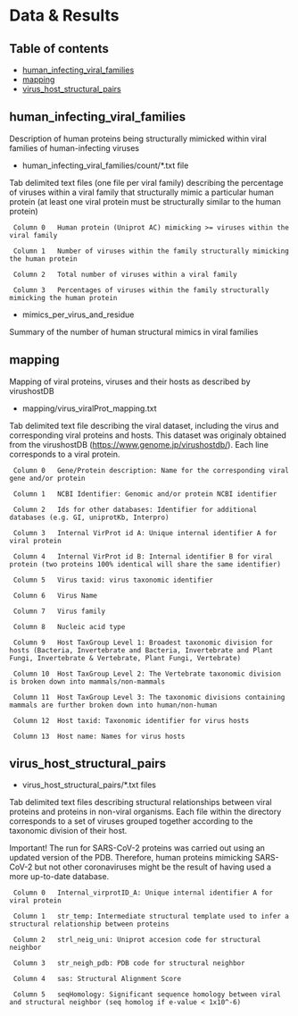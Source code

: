 # Data & Results

## Table of contents
* [human_infecting_viral_families](#human_infecting_viral_families)
* [mapping](#mapping)
* [virus_host_structural_pairs](#virus_host_structural_pairs)


## human_infecting_viral_families

Description of human proteins being structurally mimicked within viral families of human-infecting viruses

* human_infecting_viral_families/count/*.txt file

Tab delimited text files (one file per viral family) describing the percentage of viruses within a viral family that structurally mimic a particular human protein (at least one viral protein must be structurally similar to the human protein)

     Column 0   Human protein (Uniprot AC) mimicking >= viruses within the viral family

     Column 1   Number of viruses within the family structurally mimicking the human protein

     Column 2   Total number of viruses within a viral family

     Column 3   Percentages of viruses within the family structurally mimicking the human protein

* mimics_per_virus_and_residue

Summary of the number of human structural mimics in viral families

## mapping
Mapping of viral proteins, viruses and their hosts as described by virushostDB 
 
* mapping/virus_viralProt_mapping.txt

Tab delimited text file describing the viral dataset, including the virus and corresponding viral proteins and hosts. This dataset was originaly obtained from the virushostDB (https://www.genome.jp/virushostdb/). Each line corresponds to a viral protein. 

     Column 0   Gene/Protein description: Name for the corresponding viral gene and/or protein

     Column 1   NCBI Identifier: Genomic and/or protein NCBI identifier

     Column 2   Ids for other databases: Identifier for additional databases (e.g. GI, uniprotKb, Interpro)

     Column 3   Internal VirProt id A: Unique internal identifier A for viral protein

     Column 4   Internal VirProt id B: Internal identifier B for viral protein (two proteins 100% identical will share the same identifier)

     Column 5   Virus taxid: virus taxonomic identifier

     Column 6   Virus Name

     Column 7   Virus family

     Column 8   Nucleic acid type

     Column 9   Host TaxGroup Level 1: Broadest taxonomic division for hosts (Bacteria, Invertebrate and Bacteria, Invertebrate and Plant Fungi, Invertebrate & Vertebrate, Plant Fungi, Vertebrate)

     Column 10  Host TaxGroup Level 2: The Vertebrate taxonomic division is broken down into mammals/non-mammals

     Column 11  Host TaxGroup Level 3: The taxonomic divisions containing mammals are further broken down into human/non-human

     Column 12  Host taxid: Taxonomic identifier for virus hosts

     Column 13  Host name: Names for virus hosts



## virus_host_structural_pairs
* virus_host_structural_pairs/*.txt files

Tab delimited text files describing structural relationships between viral proteins and proteins in non-viral organisms. Each file within the directory corresponds to a set of viruses grouped together according to the taxonomic division of their host.

Important! The run for SARS-CoV-2 proteins was carried out using an updated version of the PDB. Therefore, human proteins mimicking SARS-CoV-2 but not other coronaviruses might be the result of having used a more up-to-date database.

     Column 0   Internal_virprotID_A: Unique internal identifier A for viral protein

     Column 1   str_temp: Intermediate structural template used to infer a structural relationship between proteins

     Column 2   strl_neig_uni: Uniprot accesion code for structural neighbor

     Column 3   str_neigh_pdb: PDB code for structural neighbor

     Column 4   sas: Structural Alignment Score

     Column 5   seqHomology: Significant sequence homology between viral and structural neighbor (seq homolog if e-value < 1x10^-6)